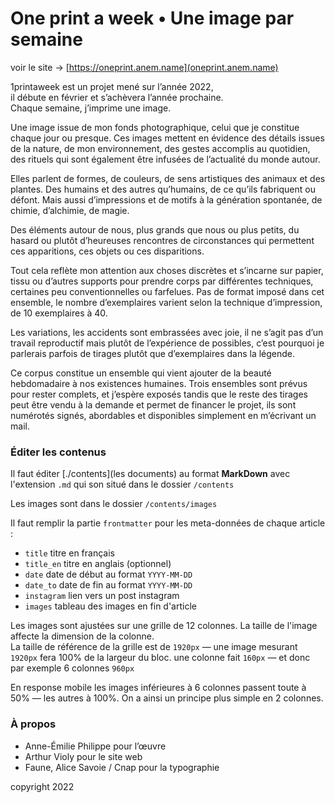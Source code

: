 # One print a week • Une image par semaine

voir le site → [https://oneprint.anem.name](oneprint.anem.name)

1printaweek est un projet mené sur l’année 2022,
<br/>il débute en février et s’achèvera l’année prochaine.
<br/>Chaque semaine, j’imprime une image.

Une image issue de mon fonds photographique,
celui que je constitue chaque jour ou presque.
Ces images mettent en évidence des détails issues de la nature,
de mon environnement, des gestes accomplis au quotidien,
des rituels qui sont également être infusées de l’actualité du monde autour.

Elles parlent de formes, de couleurs, de sens artistiques des animaux et des plantes.
Des humains et des autres qu’humains, de ce qu’ils fabriquent ou défont.
Mais aussi d’impressions et de motifs à la génération spontanée, de chimie, d’alchimie, de magie.

Des éléments autour de nous, plus grands que nous ou plus petits,
du hasard ou plutôt d’heureuses rencontres
de circonstances qui permettent ces apparitions,
ces objets ou ces disparitions.

Tout cela reflète mon attention aux choses discrètes et s’incarne sur papier,
tissu ou d’autres supports pour prendre corps par différentes techniques,
certaines peu conventionnelles ou farfelues.
Pas de format imposé dans cet ensemble,
le nombre d’exemplaires varient selon la technique d’impression,
de 10 exemplaires à 40.

Les variations, les accidents sont embrassées avec joie,
il ne s’agit pas d’un travail reproductif mais plutôt de l’expérience de possibles,
c’est pourquoi je parlerais parfois de tirages plutôt que d’exemplaires dans la légende.

Ce corpus constitue un ensemble qui vient ajouter de la beauté hebdomadaire à nos existences humaines.
Trois ensembles sont prévus pour rester complets,
et j’espère exposés tandis que le reste des tirages peut être vendu à la demande
et permet de financer le projet, ils sont numérotés signés,
abordables et disponibles simplement en m’écrivant un mail.

### Éditer les contenus

Il faut éditer [./contents](les documents) au format **MarkDown** 
avec l'extension `.md` qui son situé dans le dossier `/contents`

Les images sont dans le dossier `/contents/images`

Il faut remplir la partie `frontmatter` pour les meta-données de chaque article : 
- `title` titre en français
- `title_en` titre en anglais (optionnel)
- `date` date de début au format `YYYY-MM-DD`
- `date_to` date de fin au format `YYYY-MM-DD`
- `instagram` lien vers un post instagram
- `images` tableau des images en fin d'article

Les images sont ajustées sur une grille de 12 colonnes. 
La taille de l'image affecte la dimension de la colonne.  
La taille de référence de la grille est de `1920px` — 
une image mesurant `1920px` fera 100% de la largeur du bloc.
une colonne fait `160px` — et donc par exemple 6 colonnes `960px`

En response mobile les images inférieures à 6 colonnes passent toute à 50% — les autres à 100%.
On a ainsi un principe plus simple en 2 colonnes.

### À propos

- Anne-Émilie Philippe pour l’œuvre
- Arthur Violy pour le site web
- Faune, Alice Savoie / Cnap pour la typographie

copyright 2022